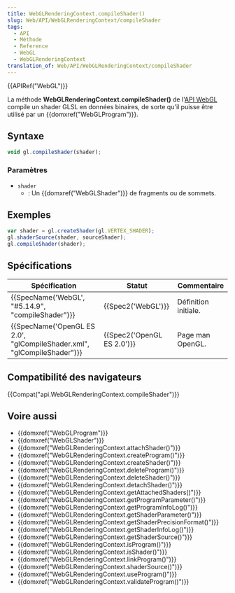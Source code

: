 ```yaml
---
title: WebGLRenderingContext.compileShader()
slug: Web/API/WebGLRenderingContext/compileShader
tags:
  - API
  - Méthode
  - Reference
  - WebGL
  - WebGLRenderingContext
translation_of: Web/API/WebGLRenderingContext/compileShader
---
```

{{APIRef("WebGL")}}

La méthode **WebGLRenderingContext.compileShader()** de l'[API WebGL](/fr-FR/docs/Web/API/WebGL_API) compile un shader GLSL en données binaires, de sorte qu'il puisse être utilisé par un {{domxref("WebGLProgram")}}.

## Syntaxe

```js
void gl.compileShader(shader);
```

### Paramètres

- `shader`
  - : Un {{domxref("WebGLShader")}} de fragments ou de sommets.

## Exemples

```js
var shader = gl.createShader(gl.VERTEX_SHADER);
gl.shaderSource(shader, sourceShader);
gl.compileShader(shader);
```

## Spécifications

| Spécification                                                                                    | Statut                               | Commentaire          |
| ------------------------------------------------------------------------------------------------ | ------------------------------------ | -------------------- |
| {{SpecName('WebGL', "#5.14.9", "compileShader")}}                                 | {{Spec2('WebGL')}}             | Définition initiale. |
| {{SpecName('OpenGL ES 2.0', "glCompileShader.xml", "glCompileShader")}} | {{Spec2('OpenGL ES 2.0')}} | Page man OpenGL.     |

## Compatibilité des navigateurs

{{Compat("api.WebGLRenderingContext.compileShader")}}

## Voire aussi

- {{domxref("WebGLProgram")}}
- {{domxref("WebGLShader")}}
- {{domxref("WebGLRenderingContext.attachShader()")}}
- {{domxref("WebGLRenderingContext.createProgram()")}}
- {{domxref("WebGLRenderingContext.createShader()")}}
- {{domxref("WebGLRenderingContext.deleteProgram()")}}
- {{domxref("WebGLRenderingContext.deleteShader()")}}
- {{domxref("WebGLRenderingContext.detachShader()")}}
- {{domxref("WebGLRenderingContext.getAttachedShaders()")}}
- {{domxref("WebGLRenderingContext.getProgramParameter()")}}
- {{domxref("WebGLRenderingContext.getProgramInfoLog()")}}
- {{domxref("WebGLRenderingContext.getShaderParameter()")}}
- {{domxref("WebGLRenderingContext.getShaderPrecisionFormat()")}}
- {{domxref("WebGLRenderingContext.getShaderInfoLog()")}}
- {{domxref("WebGLRenderingContext.getShaderSource()")}}
- {{domxref("WebGLRenderingContext.isProgram()")}}
- {{domxref("WebGLRenderingContext.isShader()")}}
- {{domxref("WebGLRenderingContext.linkProgram()")}}
- {{domxref("WebGLRenderingContext.shaderSource()")}}
- {{domxref("WebGLRenderingContext.useProgram()")}}
- {{domxref("WebGLRenderingContext.validateProgram()")}}
